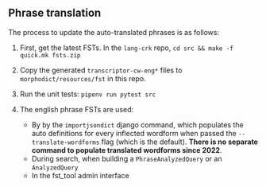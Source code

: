 ## Phrase translation

The process to update the auto-translated phrases is as follows:

 1. First, get the latest FSTs. In the `lang-crk` repo, `cd src && make -f
    quick.mk fsts.zip`

 2. Copy the generated `transcriptor-cw-eng*` files to
    `morphodict/resources/fst` in this repo.

 3. Run the unit tests: `pipenv run pytest src`

 4. The english phrase FSTs are used:
    - By by the `importjsondict` django command, which populates the auto definitions
      for every inflected wordform when passed the `--translate-wordforms` flag (which is the default).  **There is no separate command to populate translated wordforms since 2022**.
    - During search, when building a `PhraseAnalyzedQuery` or an `AnalyzedQuery`
    - In the fst_tool admin interface
  
